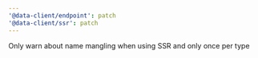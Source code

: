 ```yaml
---
'@data-client/endpoint': patch
'@data-client/ssr': patch
---
```


Only warn about name mangling when using SSR and only once per type
